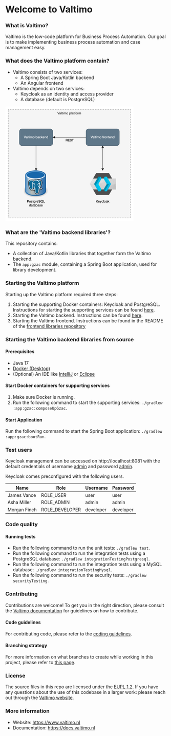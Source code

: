# Welcome to Valtimo

### What is Valtimo?
Valtimo is the low-code platform for Business Process Automation. Our goal is to make implementing business process automation and case management easy.

### What does the Valtimo platform contain?
- Valtimo consists of two services:
    - A Spring Boot Java/Kotlin backend
    - An Angular frontend
- Valtimo depends on two services:
    - Keycloak as an identity and access provider
    - A database (default is PostgreSQL)

<img src="images/valtimo-platform.png" width="400" alt="Valtimo platform"/>

### What are the 'Valtimo backend libraries'?
This repository contains:
- A collection of Java/Kotlin libraries that together form the Valtimo backend.
- The `app:gzac` module, containing a Spring Boot application, used for library development.

### Starting the Valtimo platform
Starting up the Valtimo platform required three steps:
1. Starting the supporting Docker containers: Keycloak and PostgreSQL. Instructions for starting the supporting services can be found [here](app/gzac/README.md#start-docker-containers-for-supporting-services).
2. Starting the Valtimo backend. Instructions can be found [here](app/gzac/README.md#run-spring-boot-application).
3. Starting the Valtimo frontend. Instructions can be found in the README of the [frontend libraries repository](https://github.com/valtimo-platform/valtimo-frontend-libraries)

### Starting the Valtimo backend libraries from source
#### Prerequisites
- Java 17
- [Docker (Desktop)](https://www.docker.com/products/docker-desktop/)
- (Optional) An IDE like [IntelliJ](https://www.jetbrains.com/idea/download/) or [Eclipse](https://www.eclipse.org/downloads/)

#### Start Docker containers for supporting services
1. Make sure Docker is running.
2. Run the following command to start the supporting services: `./gradlew :app:gzac:composeUpGzac`.

#### Start Application
Run the following command to start the Spring Boot application: `./gradlew :app:gzac:bootRun`.

### Test users
Keycloak management can be accessed on http://localhost:8081 with the default credentials of username <ins>admin</ins> and password <ins>admin</ins>.

Keycloak comes preconfigured with the following users.

| Name         | Role           | Username  | Password  |
|--------------|----------------|-----------|-----------|
| James Vance  | ROLE_USER      | user      | user      |
| Asha Miller  | ROLE_ADMIN     | admin     | admin     |
| Morgan Finch | ROLE_DEVELOPER | developer | developer |

### Code quality
#### Running tests
- Run the following command to run the unit tests: `./gradlew test`.
- Run the following command to run the integration tests using a PostgreSQL database: `./gradlew integrationTestingPostgresql`.
- Run the following command to run the integration tests using a MySQL database: `./gradlew integrationTestingMysql`.
- Run the following command to run the security tests: `./gradlew securityTesting`.

### Contributing
Contributions are welcome! To get you in the right direction, please consult the [Valtimo documentation](https://docs.valtimo.nl/readme/contributing) for guidelines on how to contribute.

#### Code guidelines
<!--- TODO: write the coding guidelines--->
For contributing code, please refer to the [coding guidelines](CODING-GUIDELINES.md).

#### Branching strategy
For more information on what branches to create while working in this project, please refer
to [this page](https://github.com/valtimo-platform/valtimo-documentation/blob/next-minor/contributing/branching-and-release-strategy.md).
<!--- TODO: change url --->

### License
The source files in this repo are licensed under the [EUPL 1.2](https://joinup.ec.europa.eu/collection/eupl/eupl-text-eupl-12).
If you have any questions about the use of this codebase in a larger work: please reach out through the [Valtimo website](https://www.valtimo.nl/contact/).

### More information
- Website: https://www.valtimo.nl
- Documentation: https://docs.valtimo.nl